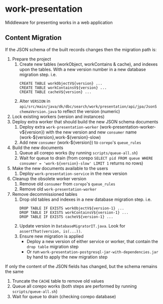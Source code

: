 # work-presentation
Middleware for presenting works in a web application

## Content Migration

If the JSON schema of the built records changes then the migration path is:

1. Prepare the project
    1. Create new tables (workObject, workContains & cache), and indexes upon the tables. With a new version number in a new database migration step. i.e.
        ```
        CREATE TABLE workObjectV${version} ...
        CREATE TABLE workContainsV${version} ...
        CREATE TABLE cacheV${version} ...
        ```
    1. Alter `VERSION` in `api/src/main/java/dk/dbc/search/work/presentation/api/jpa/JsonSchemaVersion.java` to reflect the version (numeric)
1. Lock existing workers (version and instances)
1. Deploy extra worker that should build the new JSON schema documents
    1. Deploy extra `work-presentation-worker` (work-presentation-worker-v\${version}) with the new version and new `consumer` name (work-\${version},work-\${version}-slow)
    1. Add new `consumer` (work-\${version}) to `corepo`'s `queue_rules`
1. Build the new documents
    1. Queue all corepo works (by running `scripts/queue-all.sh`)
    1. Wait for queue to drain (from corepo `SELECT pid FROM queue WHERE consumer = 'work-${version}-slow' LIMIT 1` returns no rows)
1. Make the new documents available to the users
    1. Deploy `work-presentation-service` in the new version
1. Cleanup the obsolete worker version
    1. Remove old `consumer` from `corepo`'s `queue_rules`
    1. Remove old `work-presentation-worker`
1. Remove decommissioned tables
    1. Drop old tables and indexes in a new database migration step. i.e.
        ```
        DROP TABLE IF EXISTS workObjectV${version-1} ...
        DROP TABLE IF EXISTS workContainsV${version-1} ...
        DROP TABLE IF EXISTS cacheV${version-1} ...
        ```
    1. Update version in `DatabaseMigratorIT.java`. Look for `assertThat(version, is(...))`.
    1. Ensure new migration is applied
        * Deploy a new version of either service or worker, that contain the `drop table` migration step
        * Or run `work-presentation-postgresql-jar-with-dependencies.jar` by hand to apply the new migration step

If only the content of the JSON fields has changed, but the schema remains the same

1. Truncate the `CACHE` table to remove old values
1. Queue all corepo works (both steps are performed by running `scripts/queue-all.sh`)
1. Wait for queue to drain (checking corepo database)
